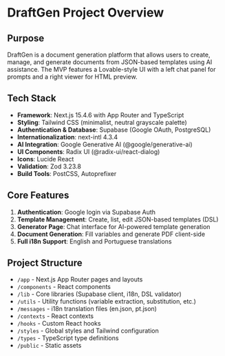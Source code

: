 # DraftGen Project Overview

## Purpose

DraftGen is a document generation platform that allows users to create, manage, and generate documents from JSON-based templates using AI assistance. The MVP features a Lovable-style UI with a left chat panel for prompts and a right viewer for HTML preview.

## Tech Stack

- **Framework**: Next.js 15.4.6 with App Router and TypeScript
- **Styling**: Tailwind CSS (minimalist, neutral grayscale palette)
- **Authentication & Database**: Supabase (Google OAuth, PostgreSQL)
- **Internationalization**: next-intl 4.3.4
- **AI Integration**: Google Generative AI (@google/generative-ai)
- **UI Components**: Radix UI (@radix-ui/react-dialog)
- **Icons**: Lucide React
- **Validation**: Zod 3.23.8
- **Build Tools**: PostCSS, Autoprefixer

## Core Features

1. **Authentication**: Google login via Supabase Auth
2. **Template Management**: Create, list, edit JSON-based templates (DSL)
3. **Generator Page**: Chat interface for AI-powered template generation
4. **Document Generation**: Fill variables and generate PDF client-side
5. **Full i18n Support**: English and Portuguese translations

## Project Structure

- `/app` - Next.js App Router pages and layouts
- `/components` - React components
- `/lib` - Core libraries (Supabase client, i18n, DSL validator)
- `/utils` - Utility functions (variable extraction, substitution, etc.)
- `/messages` - i18n translation files (en.json, pt.json)
- `/contexts` - React contexts
- `/hooks` - Custom React hooks
- `/styles` - Global styles and Tailwind configuration
- `/types` - TypeScript type definitions
- `/public` - Static assets
